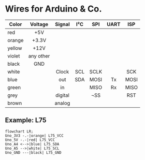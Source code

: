 # Wires for Arduino & Co.

| Color  |Voltage  |Signal |I²C|SPI |UART|ISP |
|--------|:-------:|:-----:|:-:|:--:|:--:|:--:|
|red     |+5V      |       |   |    |    |    |
|orange  |+3.3V    |       |   |    |    |    |
|yellow  |+12V     |       |   |    |    |    |
|violet  |any other|       |   |    |    |    |
|black   |GND      |       |   |    |    |    |
|white   |         |Clock  |SCL|SCLK|    |SCK |
|blue    |         |out    |SDA|MOSI|Tx  |MOSI|
|green   |         |in     |   |MISO|Rx  |MISO|
|grey    |         |digital|   |¬SS |    |RST |
|brown   |         |analog |   |    |    |    |


## Example: L75

```mermaid
flowchart LR;
Uno_3V3 -.-|orange| L75_VCC
Uno_5V -.-|red| L75_VCC
Uno_A4 <-->|blue| L75_SDA
Uno_A5 -->|white| L75_SCL
Uno_GND ---|black| L75_GND
```
